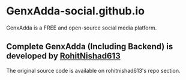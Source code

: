 # GenxAdda-social.github.io

GenxAdda is a FREE and open-source social media platform.

## Complete GenxAdda (Including Backend) is developed by [RohitNishad613](https://github.com/rohitnishad613/)

The original source code is available on rohitnishad613's repo section.
